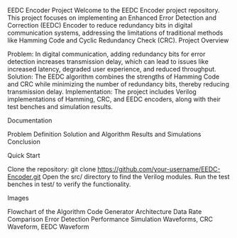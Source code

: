 EEDC Encoder Project
Welcome to the EEDC Encoder project repository. This project focuses on implementing an Enhanced Error Detection and Correction (EEDC) Encoder to reduce redundancy bits in digital communication systems, addressing the limitations of traditional methods like Hamming Code and Cyclic Redundancy Check (CRC).
Project Overview

Problem: In digital communication, adding redundancy bits for error detection increases transmission delay, which can lead to issues like increased latency, degraded user experience, and reduced throughput.
Solution: The EEDC algorithm combines the strengths of Hamming Code and CRC while minimizing the number of redundancy bits, thereby reducing transmission delay.
Implementation: The project includes Verilog implementations of Hamming, CRC, and EEDC encoders, along with their test benches and simulation results.

Documentation

Problem Definition
Solution and Algorithm
Results and Simulations
Conclusion

Quick Start

Clone the repository: git clone https://github.com/your-username/EEDC-Encoder.git
Open the src/ directory to find the Verilog modules.
Run the test benches in test/ to verify the functionality.

Images

Flowchart of the Algorithm
Code Generator Architecture
Data Rate Comparison
Error Detection Performance
Simulation Waveforms, CRC Waveform, EEDC Waveform
